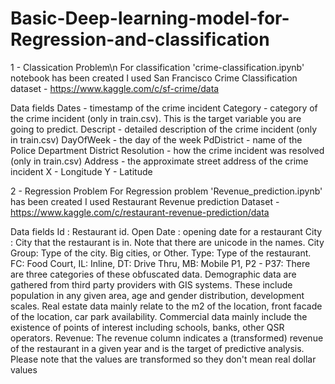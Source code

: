 # Basic-Deep-learning-model-for-Regression-and-classification

1 -  Classication Problem\n
For classification 'crime-classification.ipynb' notebook has been created
I used San Francisco Crime Classification dataset - https://www.kaggle.com/c/sf-crime/data 

Data fields
Dates - timestamp of the crime incident
Category - category of the crime incident (only in train.csv). This is the target variable you are going to predict.
Descript - detailed description of the crime incident (only in train.csv)
DayOfWeek - the day of the week
PdDistrict - name of the Police Department District
Resolution - how the crime incident was resolved (only in train.csv)
Address - the approximate street address of the crime incident 
X - Longitude
Y - Latitude

2 - Regression Problem 
For Regression problem 'Revenue_prediction.ipynb' has been created
I used Restaurant Revenue prediction Dataset - https://www.kaggle.com/c/restaurant-revenue-prediction/data 

Data fields
Id : Restaurant id. 
Open Date : opening date for a restaurant
City : City that the restaurant is in. Note that there are unicode in the names. 
City Group: Type of the city. Big cities, or Other. 
Type: Type of the restaurant. FC: Food Court, IL: Inline, DT: Drive Thru, MB: Mobile
P1, P2 - P37: There are three categories of these obfuscated data. Demographic data are gathered from third party providers with GIS systems. These include population in any given area, age and gender distribution, development scales. Real estate data mainly relate to the m2 of the location, front facade of the location, car park availability. Commercial data mainly include the existence of points of interest including schools, banks, other QSR operators.
Revenue: The revenue column indicates a (transformed) revenue of the restaurant in a given year and is the target of predictive analysis. Please note that the values are transformed so they don't mean real dollar values
